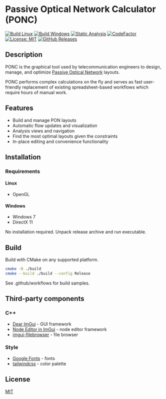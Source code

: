 # Passive Optical Network Calculator (PONC)

[![Build Linux](https://github.com/qoala101/ponc/actions/workflows/build-linux.yml/badge.svg)](https://github.com/qoala101/ponc/actions/workflows/build-linux.yml)
[![Build Windows](https://github.com/qoala101/ponc/actions/workflows/build-windows.yml/badge.svg)](https://github.com/qoala101/ponc/actions/workflows/build-windows.yml)
[![Static Analysis](https://github.com/qoala101/ponc/actions/workflows/static-analysis.yml/badge.svg)](https://github.com/qoala101/ponc/actions/workflows/static-analysis.yml)
[![CodeFactor](https://www.codefactor.io/repository/github/qoala101/ponc/badge)](https://www.codefactor.io/repository/github/qoala101/ponc)
[![License: MIT](https://img.shields.io/badge/license-MIT-blue.svg)](https://opensource.org/licenses/MIT)
[![GitHub Releases](https://img.shields.io/github/release/qoala101/ponc.svg)](https://github.com/qoala101/ponc/releases)

## Description

PONC is the graphical tool used by telecommunication engineers to design, manage, and optimize [Passive Optical Network](https://en.wikipedia.org/wiki/Passive_optical_network) layouts.

PONC performs complex calculations on the fly and serves as fast user-friendly replacement of existing spreadsheet-based workflows which require hours of manual work.

## Features

- Build and manage PON layouts
- Automatic flow updates and visualization
- Analysis views and navigation
- Find the most optimal layouts given the constraints
- In-place editing and convenience functionality

## Installation

### Requirements

#### Linux

- OpenGL

#### Windows

- Windows 7
- DirectX 11

No installation required. Unpack release archive and run executable.

## Build

Build with CMake on any supported platform.

```sh
cmake -B ./build
cmake --build ./build --config Release
```

See .github/workflows for build samples.

## Third-party components

### C++

- [Dear ImGui](https://github.com/ocornut/imgui) - GUI framework
- [Node Editor in ImGui](https://github.com/thedmd/imgui-node-editor) - node editor framework
- [imgui-filebrowser](https://github.com/AirGuanZ/imgui-filebrowser) - file browser

### Style

- [Google Fonts](https://fonts.google.com/) - fonts
- [tailwindcss](https://tailwindcss.com/docs/customizing-colors) - color palette

## License

[MIT](https://opensource.org/license/mit/)
